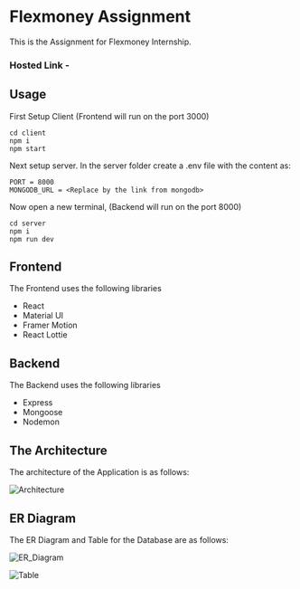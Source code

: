 # Flexmoney Assignment

This is the Assignment for Flexmoney Internship.

### Hosted Link - <Link>

## Usage

First Setup Client (Frontend will run on the port 3000)

```
cd client
npm i
npm start
```

Next setup server. 
In the server folder create a .env file with the content as:
```
PORT = 8000
MONGODB_URL = <Replace by the link from mongodb>
```
Now open a new terminal, (Backend will run on the port 8000)
```
cd server
npm i
npm run dev
```


## Frontend

The Frontend uses the following libraries

<ul>
<li>React</li>
<li>Material UI</li>
<li>Framer Motion</li>
<li>React Lottie</li>
</ul>

## Backend

The Backend uses the following libraries

<ul>
<li>Express</li>
<li>Mongoose</li>
<li>Nodemon</li>
</ul>

## The Architecture

The architecture of the Application is as follows:

![Architecture](https://drive.google.com/file/d/1Ea6vobQYLQW7KXYsioYCnBNKUPsuyDNH/view?usp=sharing)

## ER Diagram

The ER Diagram and Table for the Database are as follows:

![ER_Diagram](<Link>)

![Table](<Link>)
